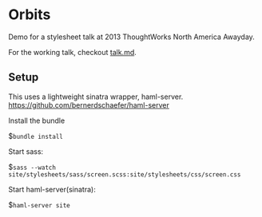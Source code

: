 Orbits
=======

Demo for a stylesheet talk at 2013 ThoughtWorks North America Awayday.

For the working talk, checkout [talk.md](https://github.com/matthewcopeland/orbits/blob/master/talk.md).


## Setup

This uses a lightweight sinatra wrapper, haml-server. https://github.com/bernerdschaefer/haml-server


Install the bundle

$`bundle install`


Start sass:

$`sass --watch site/stylesheets/sass/screen.scss:site/stylesheets/css/screen.css`


Start haml-server(sinatra):

$`haml-server site`
